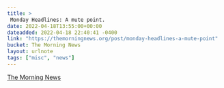 ```yaml
---
title: > 
 Monday Headlines: A mute point.
date: 2022-04-18T13:55:00+00:00
dateadded: 2022-04-18 22:40:41 -0400
link: "https://themorningnews.org/post/monday-headlines-a-mute-point"
bucket: The Morning News
layout: urlnote
tags: ["misc", "news"]
--- 
```


 
  
    
    
    


 <!-- end excerpt --> 
<div class='bucket'><a class='internal-link' href='/buckets/the-morning-news'>The Morning News</a></div> 
